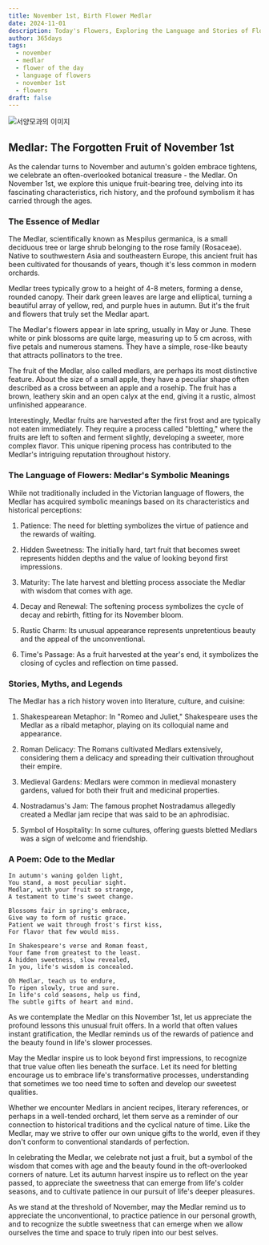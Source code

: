 ```yaml
---
title: November 1st, Birth Flower Medlar
date: 2024-11-01
description: Today's Flowers, Exploring the Language and Stories of Flowers Medlar
author: 365days
tags:
  - november
  - medlar
  - flower of the day
  - language of flowers
  - november 1st
  - flowers
draft: false
---
```



![서양모과의 이미지](https://cdn.pixabay.com/photo/2018/10/02/07/36/medlar-3718103_1280.jpg#center)

## Medlar: The Forgotten Fruit of November 1st

As the calendar turns to November and autumn's golden embrace tightens, we celebrate an often-overlooked botanical treasure - the Medlar. On November 1st, we explore this unique fruit-bearing tree, delving into its fascinating characteristics, rich history, and the profound symbolism it has carried through the ages.

### The Essence of Medlar

The Medlar, scientifically known as Mespilus germanica, is a small deciduous tree or large shrub belonging to the rose family (Rosaceae). Native to southwestern Asia and southeastern Europe, this ancient fruit has been cultivated for thousands of years, though it's less common in modern orchards.

Medlar trees typically grow to a height of 4-8 meters, forming a dense, rounded canopy. Their dark green leaves are large and elliptical, turning a beautiful array of yellow, red, and purple hues in autumn. But it's the fruit and flowers that truly set the Medlar apart.

The Medlar's flowers appear in late spring, usually in May or June. These white or pink blossoms are quite large, measuring up to 5 cm across, with five petals and numerous stamens. They have a simple, rose-like beauty that attracts pollinators to the tree.

The fruit of the Medlar, also called medlars, are perhaps its most distinctive feature. About the size of a small apple, they have a peculiar shape often described as a cross between an apple and a rosehip. The fruit has a brown, leathery skin and an open calyx at the end, giving it a rustic, almost unfinished appearance.

Interestingly, Medlar fruits are harvested after the first frost and are typically not eaten immediately. They require a process called "bletting," where the fruits are left to soften and ferment slightly, developing a sweeter, more complex flavor. This unique ripening process has contributed to the Medlar's intriguing reputation throughout history.

### The Language of Flowers: Medlar's Symbolic Meanings

While not traditionally included in the Victorian language of flowers, the Medlar has acquired symbolic meanings based on its characteristics and historical perceptions:

1. Patience: The need for bletting symbolizes the virtue of patience and the rewards of waiting.

2. Hidden Sweetness: The initially hard, tart fruit that becomes sweet represents hidden depths and the value of looking beyond first impressions.

3. Maturity: The late harvest and bletting process associate the Medlar with wisdom that comes with age.

4. Decay and Renewal: The softening process symbolizes the cycle of decay and rebirth, fitting for its November bloom.

5. Rustic Charm: Its unusual appearance represents unpretentious beauty and the appeal of the unconventional.

6. Time's Passage: As a fruit harvested at the year's end, it symbolizes the closing of cycles and reflection on time passed.

### Stories, Myths, and Legends

The Medlar has a rich history woven into literature, culture, and cuisine:

1. Shakespearean Metaphor: In "Romeo and Juliet," Shakespeare uses the Medlar as a ribald metaphor, playing on its colloquial name and appearance.

2. Roman Delicacy: The Romans cultivated Medlars extensively, considering them a delicacy and spreading their cultivation throughout their empire.

3. Medieval Gardens: Medlars were common in medieval monastery gardens, valued for both their fruit and medicinal properties.

4. Nostradamus's Jam: The famous prophet Nostradamus allegedly created a Medlar jam recipe that was said to be an aphrodisiac.

5. Symbol of Hospitality: In some cultures, offering guests bletted Medlars was a sign of welcome and friendship.

### A Poem: Ode to the Medlar

	In autumn's waning golden light,
	You stand, a most peculiar sight.
	Medlar, with your fruit so strange,
	A testament to time's sweet change.
	
	Blossoms fair in spring's embrace,
	Give way to form of rustic grace.
	Patient we wait through frost's first kiss,
	For flavor that few would miss.
	
	In Shakespeare's verse and Roman feast,
	Your fame from greatest to the least.
	A hidden sweetness, slow revealed,
	In you, life's wisdom is concealed.
	
	Oh Medlar, teach us to endure,
	To ripen slowly, true and sure.
	In life's cold seasons, help us find,
	The subtle gifts of heart and mind.

As we contemplate the Medlar on this November 1st, let us appreciate the profound lessons this unusual fruit offers. In a world that often values instant gratification, the Medlar reminds us of the rewards of patience and the beauty found in life's slower processes.

May the Medlar inspire us to look beyond first impressions, to recognize that true value often lies beneath the surface. Let its need for bletting encourage us to embrace life's transformative processes, understanding that sometimes we too need time to soften and develop our sweetest qualities.

Whether we encounter Medlars in ancient recipes, literary references, or perhaps in a well-tended orchard, let them serve as a reminder of our connection to historical traditions and the cyclical nature of time. Like the Medlar, may we strive to offer our own unique gifts to the world, even if they don't conform to conventional standards of perfection.

In celebrating the Medlar, we celebrate not just a fruit, but a symbol of the wisdom that comes with age and the beauty found in the oft-overlooked corners of nature. Let its autumn harvest inspire us to reflect on the year passed, to appreciate the sweetness that can emerge from life's colder seasons, and to cultivate patience in our pursuit of life's deeper pleasures.

As we stand at the threshold of November, may the Medlar remind us to appreciate the unconventional, to practice patience in our personal growth, and to recognize the subtle sweetness that can emerge when we allow ourselves the time and space to truly ripen into our best selves.